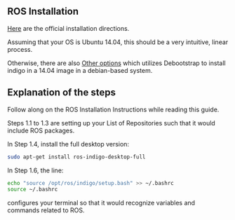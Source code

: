 ## ROS Installation

[Here](http://wiki.ros.org/indigo/Installation/Ubuntu) are the official installation directions.

Assuming that your OS is Ubuntu 14.04, this should be a very intuitive, linear process.

Otherwise, there are also [Other options](http://wiki.ros.org/ROS/Tutorials/InstallingIndigoInChroot) which utilizes Debootstrap to install indigo in a 14.04 image in a debian-based system.


## Explanation of the steps

Follow along on the ROS Installation Instructions while reading this guide. 

Steps 1.1 to 1.3 are setting up your List of Repositories such that it would include ROS packages.

In Step 1.4, install the full desktop version:

```bash
sudo apt-get install ros-indigo-desktop-full
```

In Step 1.6, the line:

```bash
echo "source /opt/ros/indigo/setup.bash" >> ~/.bashrc
source ~/.bashrc
```

configures your terminal so that it would recognize variables and commands related to ROS.
